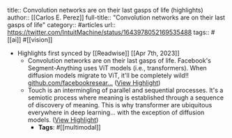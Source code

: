 title:: Convolution networks are on their last gasps of life (highlights)
author:: [[Carlos E. Perez]]
full-title:: "Convolution networks are on their last gasps of life"
category:: #articles
url:: https://twitter.com/IntuitMachine/status/1643978052169535488
tags:: #[[ai]] #[[vision]]

- Highlights first synced by [[Readwise]] [[Apr 7th, 2023]]
	- Convolution networks are on their last gasps of life. Facebook's Segment-Anything uses ViT models (i.e., transformers). When diffusion models migrate to ViT, it'll be completely wild!! [github.com/facebookresear…](https://github.com/facebookresearch/segment-anything) ([View Highlight](https://read.readwise.io/read/01gxcfn620b407hkw0was4gk6p))
	- Touch is an intermingling of parallel and sequential processes. It's a semiotic process where meaning is established through a sequence of discovery of meaning. This is why transformer are ubiquitous everywhere in deep learning... with the exception of diffusion models. ([View Highlight](https://read.readwise.io/read/01gxcfnbee31e7wzsq6m6y5mdh))
		- **Tags**: #[[multimodal]]